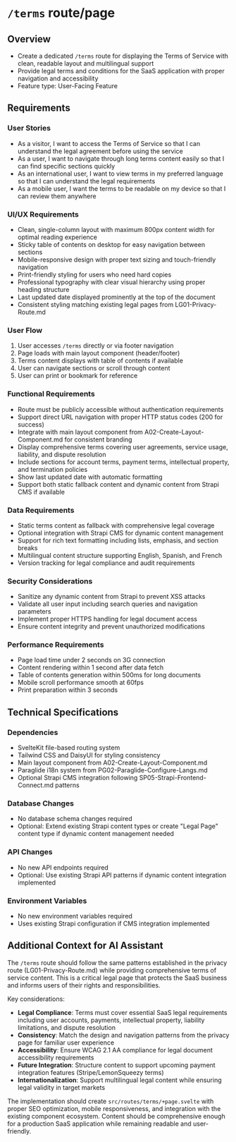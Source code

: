 # `/terms` route/page

## Overview
- Create a dedicated `/terms` route for displaying the Terms of Service with clean, readable layout and multilingual support
- Provide legal terms and conditions for the SaaS application with proper navigation and accessibility
- Feature type: User-Facing Feature

## Requirements

### User Stories
- As a visitor, I want to access the Terms of Service so that I can understand the legal agreement before using the service
- As a user, I want to navigate through long terms content easily so that I can find specific sections quickly
- As an international user, I want to view terms in my preferred language so that I can understand the legal requirements
- As a mobile user, I want the terms to be readable on my device so that I can review them anywhere

### UI/UX Requirements
- Clean, single-column layout with maximum 800px content width for optimal reading experience
- Sticky table of contents on desktop for easy navigation between sections
- Mobile-responsive design with proper text sizing and touch-friendly navigation
- Print-friendly styling for users who need hard copies
- Professional typography with clear visual hierarchy using proper heading structure
- Last updated date displayed prominently at the top of the document
- Consistent styling matching existing legal pages from LG01-Privacy-Route.md

### User Flow
1. User accesses `/terms` directly or via footer navigation
2. Page loads with main layout component (header/footer)
3. Terms content displays with table of contents if available
4. User can navigate sections or scroll through content
5. User can print or bookmark for reference

### Functional Requirements
- Route must be publicly accessible without authentication requirements
- Support direct URL navigation with proper HTTP status codes (200 for success)
- Integrate with main layout component from A02-Create-Layout-Component.md for consistent branding
- Display comprehensive terms covering user agreements, service usage, liability, and dispute resolution
- Include sections for account terms, payment terms, intellectual property, and termination policies
- Show last updated date with automatic formatting
- Support both static fallback content and dynamic content from Strapi CMS if available

### Data Requirements
- Static terms content as fallback with comprehensive legal coverage
- Optional integration with Strapi CMS for dynamic content management
- Support for rich text formatting including lists, emphasis, and section breaks
- Multilingual content structure supporting English, Spanish, and French
- Version tracking for legal compliance and audit requirements

### Security Considerations
- Sanitize any dynamic content from Strapi to prevent XSS attacks
- Validate all user input including search queries and navigation parameters
- Implement proper HTTPS handling for legal document access
- Ensure content integrity and prevent unauthorized modifications

### Performance Requirements
- Page load time under 2 seconds on 3G connection
- Content rendering within 1 second after data fetch
- Table of contents generation within 500ms for long documents
- Mobile scroll performance smooth at 60fps
- Print preparation within 3 seconds

## Technical Specifications

### Dependencies
- SvelteKit file-based routing system
- Tailwind CSS and DaisyUI for styling consistency
- Main layout component from A02-Create-Layout-Component.md
- Paraglide i18n system from PG02-Paraglide-Configure-Langs.md
- Optional Strapi CMS integration following SP05-Strapi-Frontend-Connect.md patterns

### Database Changes
- No database schema changes required
- Optional: Extend existing Strapi content types or create "Legal Page" content type if dynamic content management needed

### API Changes
- No new API endpoints required
- Optional: Use existing Strapi API patterns if dynamic content integration implemented

### Environment Variables
- No new environment variables required
- Uses existing Strapi configuration if CMS integration implemented

## Additional Context for AI Assistant

The `/terms` route should follow the same patterns established in the privacy route (LG01-Privacy-Route.md) while providing comprehensive terms of service content. This is a critical legal page that protects the SaaS business and informs users of their rights and responsibilities.

Key considerations:
- **Legal Compliance**: Terms must cover essential SaaS legal requirements including user accounts, payments, intellectual property, liability limitations, and dispute resolution
- **Consistency**: Match the design and navigation patterns from the privacy page for familiar user experience
- **Accessibility**: Ensure WCAG 2.1 AA compliance for legal document accessibility requirements
- **Future Integration**: Structure content to support upcoming payment integration features (Stripe/LemonSqueezy terms)
- **Internationalization**: Support multilingual legal content while ensuring legal validity in target markets

The implementation should create `src/routes/terms/+page.svelte` with proper SEO optimization, mobile responsiveness, and integration with the existing component ecosystem. Content should be comprehensive enough for a production SaaS application while remaining readable and user-friendly.
